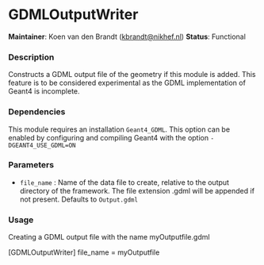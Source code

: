 # GDMLOutputWriter
**Maintainer**: Koen van den Brandt (<kbrandt@nikhef.nl>)
**Status**: Functional

### Description
Constructs a GDML output file of the geometry if this module is added.
This feature is to be considered experimental as the GDML implementation of Geant4 is incomplete.

### Dependencies

This module requires an installation `Geant4_GDML`. This option can be enabled by configuring and compiling Geant4 with the option `-DGEANT4_USE_GDML=ON`

### Parameters
* `file_name` : Name of the data file to create, relative to the output directory of the framework. The file extension .gdml will be appended if not present. Defaults to `Output.gdml`

### Usage
Creating a GDML output file  with the name myOutputfile.gdml

[GDMLOutputWriter]
file_name = myOutputfile
```
